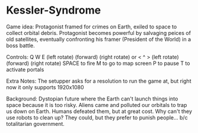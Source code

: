 # Kessler-Syndrome

Game idea:
Protagonist framed for crimes on Earth, exiled to space to collect orbital debris. 
Protagonist becomes powerful by salvaging peices of old satellites, eventually confronting his framer (President of the World)
in a boss battle.

Controls:
Q W E (left rotate) (forward) (right rotate)
                    or
< ^ > (left rotate) (forward) (right rotate)
SPACE to fire
M to go to map screen
P to pause
T to activate portals

Extra Notes:
The setupper asks for a resolution to run the game at, but right now it only supports 1920x1080

Background:
Dystopian future where the Earth can't launch things into space because it is too risky. 
Aliens came and polluted our orbitals to trap us down on Earth. Humans defeated them, but at great cost.
Why can't they use robots to clean up? They could, but they prefer to punish people... b/c totalitarian government.
